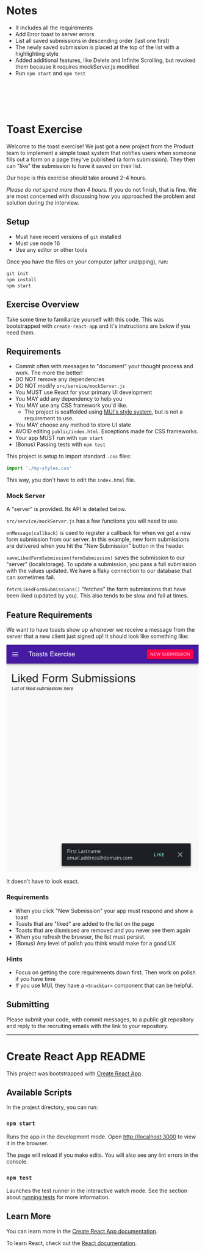 # Notes

* It includes all the requirements
* Add Error toast to server errors
* List all saved submissions in descending order (last one first)
* The newly saved submission is placed at the top of the list with a highlighting style
* Added additional features, like Delete and Infinite Scrolling, but revoked them because it requires mockServer.js modified
* Run `npm start` and `npm test`

<br>
<br>
<br>
<br>


# Toast Exercise

Welcome to the toast exercise! We just got a new project from the Product team to implement
a simple toast system that notifies users when someone fills out a form on a page they've published (a form submission).
They then can "like" the submission to have it saved on their list.

Our hope is this exercise should take around 2-4 hours.

_Please do not spend more than 4 hours._ If you do not finish, that is fine. We are
most concerned with discussing how you approached the problem and solution during the
interview.

## Setup

* Must have recent versions of `git` installed
* Must use node 16
* Use any editor or other tools

Once you have the files on your computer (after unzipping), run:

```shell
git init
npm install
npm start
```

## Exercise Overview

Take some time to familiarize yourself with this code. This was bootstrapped with `create-react-app`
and it's instructions are below if you need them.

## Requirements

* Commit often with messages to "document" your thought process and work. The more the better!
* DO NOT remove any dependencies
* DO NOT modify `src/service/mockServer.js`
* You MUST use React for your primary UI development
* You MAY add any dependency to help you
* You MAY use any CSS framework you'd like.
  * The project is scaffolded using [MUI's style system](https://mui.com/system/basics/), but is not a requirement to use.
* You MAY choose any method to store UI state
* AVOID editing `public/index.html`. Exceptions made for CSS frameworks.
* Your app MUST run with `npm start`
* (Bonus) Passing tests with `npm test`

This project is setup to import standard `.css` files:

```js
import './my-styles.css'
```

This way, you don't have to edit the `index.html` file.

### Mock Server

A "server" is provided. Its API is detailed below.

`src/service/mockServer.js` has a few functions you will need to use.

`onMessage(callback)` is used to register a callback for when we get a new form submission from
our server. In this example, new form submissions are delivered when you hit the "New Submission"
button in the header.

`saveLikedFormSubmission(formSubmission)` saves the submission to our "server" (localstorage). To update
a submission, you pass a full submission with the values updated. We have a flaky connection
to our database that can sometimes fail.

`fetchLikedFormSubmissions()` "fetches" the form submissions that have been liked (updated by you).
This also tends to be slow and fail at times.

## Feature Requirements

We want to have toasts show up whenever we receive a message from the server that a new client just
signed up! It should look like something like:

![Image of Prototype](prototype.png)

It doesn't have to look exact.

### Requirements

* When you click "New Submission" your app must respond and show a toast
* Toasts that are "liked" are added to the list on the page
* Toasts that are dismissed are removed and you never see them again
* When you refresh the browser, the list must persist.
* (Bonus) Any level of polish you think would make for a good UX

### Hints

* Focus on getting the core requirements down first. Then work on polish if you have time
* If you use MUI, they have a `<Snackbar>` component that can be helpful.

## Submitting

Please submit your code, with commit messages, to a public git repository and reply to
the recruiting emails with the link to your repository.

------------------------

Create React App README
================

This project was bootstrapped with [Create React App](https://github.com/facebook/create-react-app).

## Available Scripts

In the project directory, you can run:

### `npm start`

Runs the app in the development mode.
Open [http://localhost:3000](http://localhost:3000) to view it in the browser.

The page will reload if you make edits.
You will also see any lint errors in the console.

### `npm test`

Launches the test runner in the interactive watch mode.
See the section about [running tests](https://facebook.github.io/create-react-app/docs/running-tests) for more information.

## Learn More

You can learn more in the [Create React App documentation](https://facebook.github.io/create-react-app/docs/getting-started).

To learn React, check out the [React documentation](https://reactjs.org/).
